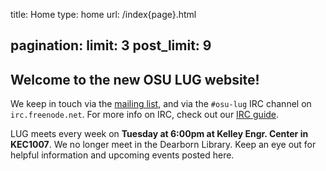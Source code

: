 title: Home
type: home
url: /index{page}.html

pagination:
    limit: 3
    post_limit: 9
---

Welcome to the new OSU LUG website!
-----------------------------------

We keep in touch via the [mailing list][ml], and via the `#osu-lug` IRC
channel on `irc.freenode.net`. For more info on IRC, check out our [IRC
guide][ircguide].

LUG meets every week on **Tuesday at 6:00pm at Kelley Engr. Center in
KEC1007**. We no longer meet in the Dearborn Library. Keep an eye out for
helpful information and upcoming events posted here.

[gh-issues]: https://github.com/OSULUG/OSULUG-Website/issues
[source]: https://github.com/OSULUG/OSULUG-Website/
[ircguide]: /guides/irc/
[ml]: http://lists.oregonstate.edu/mailman/listinfo/linux

